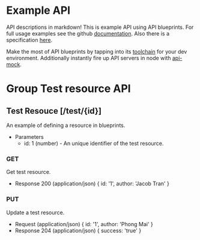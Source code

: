 # Example API
API descriptions in markdown!  This is example API using API blueprints.  For full usage examples see the github [documentation](https://github.com/apiaryio/api-blueprint/tree/master/examples).
Also there is a specification [here](https://github.com/apiaryio/api-blueprint/blob/master/API%20Blueprint%20Specification.md).  

Make the most of API blueprints by tapping into its [toolchain](https://apiblueprint.org/#bindings) for your dev environment.  Additionally instantly fire up API servers in node with [api-mock](https://www.npmjs.com/package/api-mock).

# Group Test resource API

## Test Resouce [/test/{id}]
An example of defining a resource in blueprints.
+ Parameters
  + id: 1 (number) - An unique identifier of the test resource.

### GET
Get test resource.
+ Response 200 (application/json)
  {
    id: '1',
    author: 'Jacob Tran'
  }

### PUT
Update a test resource.
+ Request (application/json)
  {
    id: '1',
    author: 'Phong Mai'
  }
+ Response 204 (application/json)
  {
    success: 'true'
  }
